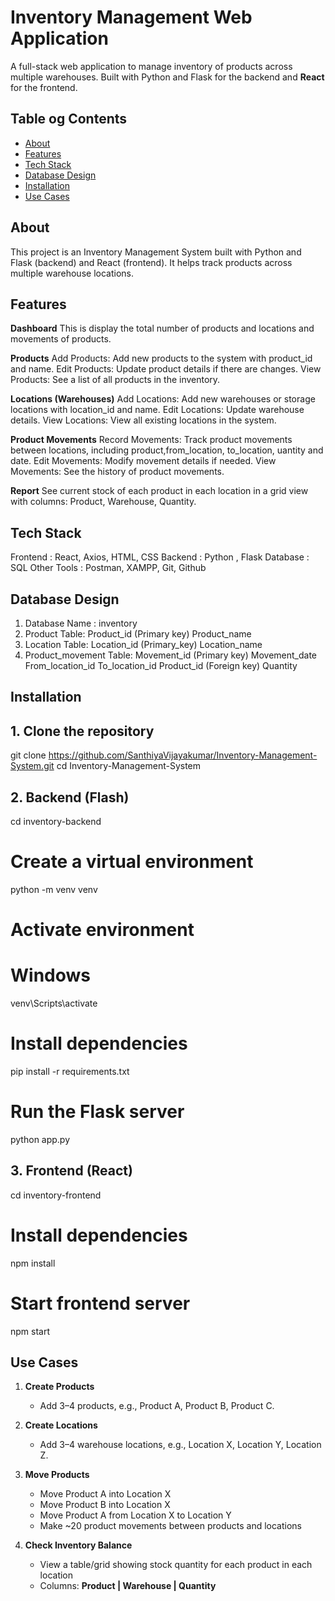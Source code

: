 # Inventory Management Web Application

A full-stack web application to manage inventory of products across multiple warehouses. Built with Python and Flask for the backend and **React** for the frontend.

## Table og Contents
- [About](#about)
- [Features](#features)
- [Tech Stack](#tech-stack)
- [Database Design](#database-design)
- [Installation](#installation)
- [Use Cases](#use-cases)


## About
This project is an Inventory Management System built with Python and Flask (backend) and React (frontend). It helps track products across multiple warehouse locations.

## Features
  **Dashboard**
   This is display the total number of products and locations and movements of products.

   
  **Products**
    Add Products: Add new products to the system with product_id and name.
    Edit Products: Update product details if there are changes.
    View Products: See a list of all products in the inventory.

    
  **Locations (Warehouses)**
    Add Locations: Add new warehouses or storage locations with location_id and name.
    Edit Locations: Update warehouse details.
    View Locations: View all existing locations in the system.

    
  **Product Movements**
    Record Movements: Track product movements between locations, including product,from_location, to_location, uantity and date.
    Edit Movements: Modify movement details if needed.
    View Movements: See the history of product movements.

    
  **Report**
    See current stock of each product in each location in a grid view with columns: Product, Warehouse, Quantity.

    

## Tech Stack
Frontend : React, Axios, HTML, CSS
Backend : Python , Flask
Database : SQL
Other Tools : Postman, XAMPP, Git, Github

## Database Design
1) Database Name : inventory
2) Product Table:
   Product_id (Primary key)
   Product_name
3) Location Table:
   Location_id (Primary_key)
   Location_name
4) Product_movement Table:
   Movement_id (Primary key)
   Movement_date
   From_location_id 
   To_location_id
   Product_id (Foreign key) 
   Quantity

## Installation
## 1. Clone the repository
git clone https://github.com/SanthiyaVijayakumar/Inventory-Management-System.git
cd Inventory-Management-System

## 2. Backend (Flash)
cd inventory-backend
# Create a virtual environment
python -m venv venv
# Activate environment
# Windows
venv\Scripts\activate
# Install dependencies
pip install -r requirements.txt
# Run the Flask server
python app.py

## 3. Frontend (React)
cd inventory-frontend
# Install dependencies
npm install
# Start frontend server
npm start

## Use Cases
1. **Create Products**
   - Add 3–4 products, e.g., Product A, Product B, Product C.

2. **Create Locations**
   - Add 3–4 warehouse locations, e.g., Location X, Location Y, Location Z.

3. **Move Products**
   - Move Product A into Location X
   - Move Product B into Location X
   - Move Product A from Location X to Location Y
   - Make ~20 product movements between products and locations

4. **Check Inventory Balance**
   - View a table/grid showing stock quantity for each product in each location
   - Columns: **Product | Warehouse | Quantity**
  
  






   
   
   
   




  
    
